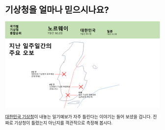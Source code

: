 # 기상청을 얼마나 믿으시나요?

![하찮은 데모](./asset/demo-but-so-poor.png)

[대한민국 기상청](https://www.weather.go.kr/w/index.do)이 내놓는 일기예보가 자주 틀린다는 이야기는 들어 보셨을 겁니다. 진짜로 기상청이 틀렸는지 아닌지를 객관적으로 측정해 봅시다.
